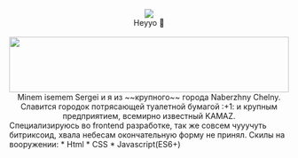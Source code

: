 <div background>
  <div align="center">
    <img src="https://media.giphy.com/media/v1.Y2lkPTc5MGI3NjExNXN1bWFzcDNheHgzN3U2NXV5dzhoa3JvejgwMnN6MW5sMXRiaDFhdiZlcD12MV9pbnRlcm5hbF9naWZfYnlfaWQmY3Q9Zw/fA7rLtaJDIWEzU57CT/giphy-downsized.gif">
  </div>
  <div align="center">
    Heyyo 👋
  </div>
  <br/>
  <div align="center">
    
  </div>
  <div align="center">
    <img src="https://media.giphy.com/media/v1.Y2lkPTc5MGI3NjExYmdlYTZndGhvYTN0Zm96MzlxZ3h0bDg0cXFocmNueWs2MTFnYzVlZCZlcD12MV9pbnRlcm5hbF9naWZfYnlfaWQmY3Q9Zw/VPpkvgTIJ817dfQOXI/giphy.gif" height="100" width="100%">
    Minem isemem Sergei и я из ~~крупного~~ города Naberzhny Chelny. Славится городок потрясающей туалетной бумагой :+1: и крупным предприятием, всемирно известный KAMAZ.
  </div>
  <div>
    Специализируюсь во frontend разработке, так же совсем чууучуть битриксоид, хвала небесам окончательную форму не принял.
    Скилы на вооружении:
    * Html
    * CSS
    * Javascript(ES6+)
  </div>
</div>
<!--
**Pjery3/Pjery3** is a ✨ _special_ ✨ repository because its `README.md` (this file) appears on your GitHub profile.

Here are some ideas to get you started:

- 🔭 I’m currently working on ...
- 🌱 I’m currently learning ...
- 👯 I’m looking to collaborate on ...
- 🤔 I’m looking for help with ...
- 💬 Ask me about ...
- 📫 How to reach me: ...
- 😄 Pronouns: ...
- ⚡ Fun fact: ...
-->
